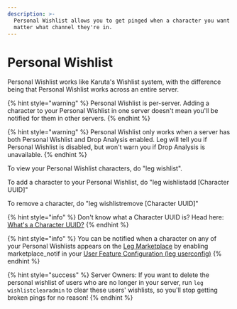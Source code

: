 ```yaml
---
description: >-
  Personal Wishlist allows you to get pinged when a character you want drops, no
  matter what channel they're in.
---
```


# Personal Wishlist

Personal Wishlist works like Karuta's Wishlist system, with the difference being that Personal Wishlist works across an entire server.

{% hint style="warning" %}
Personal Wishlist is per-server. Adding a character to your Personal Wishlist in one server doesn't mean you'll be notified for them in other servers.
{% endhint %}

{% hint style="warning" %}
Personal Wishlist only works when a server has both Personal Wishlist and Drop Analysis enabled. Leg will tell you if Personal Wishlist is disabled, but won't warn you if Drop Analysis is unavailable.
{% endhint %}

To view your Personal Wishlist characters, do "leg wishlist".

To add a character to your Personal Wishlist, do "leg wishlistadd \[Character UUID]"

To remove a character, do "leg wishlistremove \[Character UUID]"

{% hint style="info" %}
Don't know what a Character UUID is? Head here: [What's a Character UUID?](../../faq-frequently-asked-questions/whats-a-character-uuid.md)
{% endhint %}

{% hint style="info" %}
You can be notified when a character on any of your Personal Wishlists appears on the [Leg Marketplace](../../karuta-services/leg-marketplace.md) by enabling marketplace\_notif in your [User Feature Configuration (leg userconfig)](../../bot-management/user-feature-configuration/)
{% endhint %}

{% hint style="success" %}
Server Owners: If you want to delete the personal wishlist of users who are no longer in your server, run `leg wishlistclearadmin` to clear these users' wishlists, so you'll stop getting broken pings for no reason!
{% endhint %}
